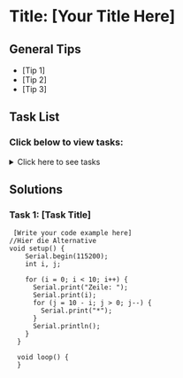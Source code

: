 # Title: [Your Title Here]

## General Tips
- [Tip 1]
- [Tip 2]
- [Tip 3]

## Task List
### Click below to view tasks:
<details>
  <summary>Click here to see tasks</summary>
  - [Task 1: Enter Task Description]
  
</details>

## Solutions

### Task 1: [Task Title]
```Arduino
 [Write your code example here]
//Hier die Alternative
void setup() {
    Serial.begin(115200);
    int i, j;
  
    for (i = 0; i < 10; i++) {
      Serial.print("Zeile: "); 
      Serial.print(i); 
      for (j = 10 - i; j > 0; j--) {
        Serial.print("*");
      }
      Serial.println();
    }
  }
  
  void loop() {
  }

